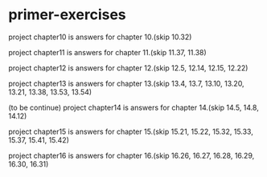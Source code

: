 # primer-exercises
project chapter10 is answers for chapter 10.(skip 10.32)

project chapter11 is answers for chapter 11.(skip 11.37, 11.38)

project chapter12 is answers for chapter 12.(skip 12.5, 12.14, 12.15, 12.22)

project chapter13 is answers for chapter 13.(skip 13.4, 13.7, 13.10, 13.20, 13.21, 13.38, 13.53, 13.54)

(to be continue) project chapter14 is answers for chapter 14.(skip 14.5, 14.8, 14.12)

project chapter15 is answers for chapter 15.(skip 15.21, 15.22, 15.32, 15.33, 15.37, 15.41, 15.42)

project chapter16 is answers for chapter 16.(skip 16.26, 16.27, 16.28, 16.29, 16.30, 16.31)